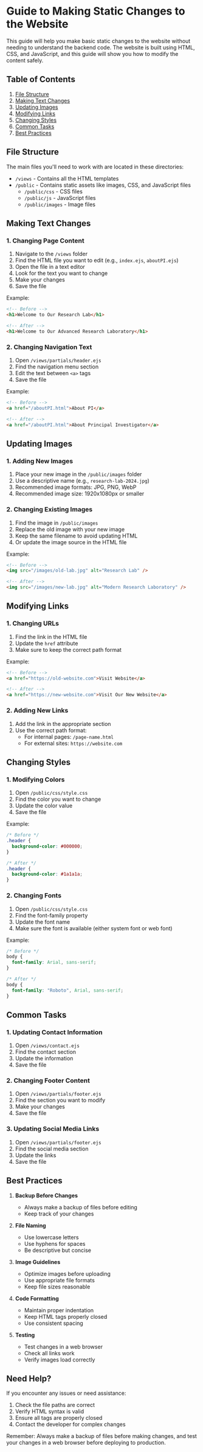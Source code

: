 # Guide to Making Static Changes to the Website

This guide will help you make basic static changes to the website without needing to understand the backend code. The website is built using HTML, CSS, and JavaScript, and this guide will show you how to modify the content safely.

## Table of Contents

1. [File Structure](#file-structure)
2. [Making Text Changes](#making-text-changes)
3. [Updating Images](#updating-images)
4. [Modifying Links](#modifying-links)
5. [Changing Styles](#changing-styles)
6. [Common Tasks](#common-tasks)
7. [Best Practices](#best-practices)

## File Structure

The main files you'll need to work with are located in these directories:

- `/views` - Contains all the HTML templates
- `/public` - Contains static assets like images, CSS, and JavaScript files
  - `/public/css` - CSS files
  - `/public/js` - JavaScript files
  - `/public/images` - Image files

## Making Text Changes

### 1. Changing Page Content

1. Navigate to the `/views` folder
2. Find the HTML file you want to edit (e.g., `index.ejs`, `aboutPI.ejs`)
3. Open the file in a text editor
4. Look for the text you want to change
5. Make your changes
6. Save the file

Example:

```html
<!-- Before -->
<h1>Welcome to Our Research Lab</h1>

<!-- After -->
<h1>Welcome to Our Advanced Research Laboratory</h1>
```

### 2. Changing Navigation Text

1. Open `/views/partials/header.ejs`
2. Find the navigation menu section
3. Edit the text between `<a>` tags
4. Save the file

Example:

```html
<!-- Before -->
<a href="/aboutPI.html">About PI</a>

<!-- After -->
<a href="/aboutPI.html">About Principal Investigator</a>
```

## Updating Images

### 1. Adding New Images

1. Place your new image in the `/public/images` folder
2. Use a descriptive name (e.g., `research-lab-2024.jpg`)
3. Recommended image formats: JPG, PNG, WebP
4. Recommended image size: 1920x1080px or smaller

### 2. Changing Existing Images

1. Find the image in `/public/images`
2. Replace the old image with your new image
3. Keep the same filename to avoid updating HTML
4. Or update the image source in the HTML file

Example:

```html
<!-- Before -->
<img src="/images/old-lab.jpg" alt="Research Lab" />

<!-- After -->
<img src="/images/new-lab.jpg" alt="Modern Research Laboratory" />
```

## Modifying Links

### 1. Changing URLs

1. Find the link in the HTML file
2. Update the `href` attribute
3. Make sure to keep the correct path format

Example:

```html
<!-- Before -->
<a href="https://old-website.com">Visit Website</a>

<!-- After -->
<a href="https://new-website.com">Visit Our New Website</a>
```

### 2. Adding New Links

1. Add the link in the appropriate section
2. Use the correct path format:
   - For internal pages: `/page-name.html`
   - For external sites: `https://website.com`

## Changing Styles

### 1. Modifying Colors

1. Open `/public/css/style.css`
2. Find the color you want to change
3. Update the color value
4. Save the file

Example:

```css
/* Before */
.header {
  background-color: #000000;
}

/* After */
.header {
  background-color: #1a1a1a;
}
```

### 2. Changing Fonts

1. Open `/public/css/style.css`
2. Find the font-family property
3. Update the font name
4. Make sure the font is available (either system font or web font)

Example:

```css
/* Before */
body {
  font-family: Arial, sans-serif;
}

/* After */
body {
  font-family: "Roboto", Arial, sans-serif;
}
```

## Common Tasks

### 1. Updating Contact Information

1. Open `/views/contact.ejs`
2. Find the contact section
3. Update the information
4. Save the file

### 2. Changing Footer Content

1. Open `/views/partials/footer.ejs`
2. Find the section you want to modify
3. Make your changes
4. Save the file

### 3. Updating Social Media Links

1. Open `/views/partials/footer.ejs`
2. Find the social media section
3. Update the links
4. Save the file

## Best Practices

1. **Backup Before Changes**

   - Always make a backup of files before editing
   - Keep track of your changes

2. **File Naming**

   - Use lowercase letters
   - Use hyphens for spaces
   - Be descriptive but concise

3. **Image Guidelines**

   - Optimize images before uploading
   - Use appropriate file formats
   - Keep file sizes reasonable

4. **Code Formatting**

   - Maintain proper indentation
   - Keep HTML tags properly closed
   - Use consistent spacing

5. **Testing**
   - Test changes in a web browser
   - Check all links work
   - Verify images load correctly

## Need Help?

If you encounter any issues or need assistance:

1. Check the file paths are correct
2. Verify HTML syntax is valid
3. Ensure all tags are properly closed
4. Contact the developer for complex changes

Remember: Always make a backup of files before making changes, and test your changes in a web browser before deploying to production.

